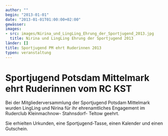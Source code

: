 ```yaml
---
author: ""
begin: "2013-01-01"
date: "2013-01-01T01:00:00+02:00"
gewässer:
images:
- src: images/Nirina_und_LingLing_Ehrung_der_Sportjugend_2013.jpg
  title: Nirina und LingLing Ehrung der Sportjugend 2013
länder: []
title: Sportjugend PM ehrt Ruderinnen 2013
typen: veranstaltung
---
```


# Sportjugend Potsdam Mittelmark ehrt Ruderinnen vom RC KST


Bei der Mitgliederversammlung der Sportjugend Potsdam Mittelmark wurden LingLing und Nirina für ihr ehrenamtliches Engagement im Ruderclub Kleinmachnow- Stahnsdorf- Teltow geehrt.

Sie erhielten Urkunden, eine Sportjugend-Tasse, einen Kalender und einen Gutschein.

